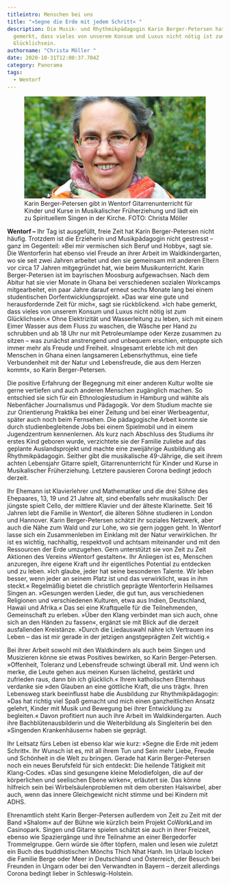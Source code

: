 ```yaml
---
titleintro: Menschen bei uns
title: "»Segne die Erde mit jedem Schritt« "
description: Die Musik- und Rhythmikpädagogin Karin Berger-Petersen hat in Ghana
  gemerkt, dass vieles von unserem Konsum und Luxus nicht nötig ist zum
  Glücklichsein.
authorname: "Christa Möller "
date: 2020-10-31T12:00:37.704Z
category: Panorama
tags:
  - Wentorf
---
```



<figure>
  <img src="/static/media/2020-berger-petersen-Karin.jpg">
  <figcaption>
Karin Berger-Petersen gibt in Wentorf Gitarrenunterricht für Kinder und Kurse in Musikalischer Früherziehung und lädt ein zu Spirituellem Singen in der Kirche. FOTO: Christa Möller  
   
  </figcaption>
</figure>



**Wentorf –** Ihr Tag ist ausgefüllt, freie Zeit hat Karin Berger-Petersen nicht häufig. Trotzdem ist die Erzieherin und Musikpädagogin nicht gestresst – ganz im Gegenteil: »Bei mir vermischen sich Beruf und Hobby«, sagt sie. Die Wentorferin hat ebenso viel Freude an ihrer Arbeit im Waldkindergarten, wo sie seit zwei Jahren arbeitet und den sie gemeinsam mit anderen Eltern vor circa 17 Jahren mitgegründet hat, wie beim Musikunterricht. Karin Berger-Petersen ist im bayrischen Moosburg aufgewachsen. Nach dem Abitur hat sie vier Monate in Ghana bei verschiedenen sozialen Workcamps mitgearbeitet, ein paar Jahre darauf erneut sechs Monate lang bei einem studentischen Dorfentwicklungsprojekt. »Das war eine gute und herausfordernde Zeit für mich«, sagt sie rückblickend. »Ich habe gemerkt, dass vieles von unserem Konsum und Luxus nicht nötig ist zum Glücklichsein.« Ohne Elektrizität und Wasserleitung zu leben, sich mit einem Eimer Wasser aus dem Fluss zu waschen, die Wäsche per Hand zu schrubben und ab 18 Uhr nur mit Petroleumlampe oder Kerze zusammen zu sitzen – was zunächst anstrengend und unbequem erschien, entpuppte sich immer mehr als Freude und Freiheit. »Insgesamt erlebte ich mit den Menschen in Ghana einen langsameren Lebensrhythmus, eine tiefe Verbundenheit mit der Natur und Lebensfreude, die aus dem Herzen kommt«, so Karin Berger-Petersen. 

Die positive Erfahrung der Begegnung mit einer anderen Kultur wollte sie gerne vertiefen und auch anderen Menschen zugänglich machen. So entschied sie sich für ein Ethnologiestudium in Hamburg und wählte als Nebenfächer Journalismus und Pädagogik. Vor dem Studium machte sie zur Orientierung Praktika bei einer Zeitung und bei einer Werbeagentur, später auch noch beim Fernsehen. Die pädagogische Arbeit konnte sie durch studienbegleitende Jobs bei einem Spielmobil und in einem Jugendzentrum kennenlernen. Als kurz nach Abschluss des Studiums ihr erstes Kind geboren wurde, verzichtete sie der Familie zuliebe auf das geplante Auslandsprojekt und machte eine zweijährige Ausbildung als Rhythmikpädagogin. Seither gibt die musikalische 49-Jährige, die seit ihrem achten Lebensjahr Gitarre spielt, Gitarrenunterricht für Kinder und Kurse in Musikalischer Früherziehung. Letztere pausieren Corona bedingt jedoch derzeit. 

Ihr Ehemann ist Klavierlehrer und Mathematiker und die drei Söhne des Ehepaares, 13, 19 und 21 Jahre alt, sind ebenfalls sehr musikalisch: Der jüngste spielt Cello, der mittlere Klavier und der älteste Klarinette. Seit 16 Jahren lebt die Familie in Wentorf, die älteren Söhne studieren in London und Hannover. Karin Berger-Petersen schätzt ihr soziales Netzwerk, aber auch die Nähe zum Wald und zur Lohe, wo sie gern joggen geht. In Wentorf lasse sich ein Zusammenleben im Einklang mit der Natur verwirklichen. Ihr ist es wichtig, nachhaltig, respektvoll und achtsam miteinander und mit den Ressourcen der Erde umzugehen. Gern unterstützt sie von Zeit zu Zeit Aktionen des Vereins »Wentorf gestalten«. Ihr Anliegen ist es, Menschen anzuregen, ihre eigene Kraft und ihr eigentliches Potential zu entdecken und zu leben. »Ich glaube, jeder hat seine besonderen Talente. Wir leben besser, wenn jeder an seinem Platz ist und das verwirklicht, was in ihm steckt.« Regelmäßig bietet die christlich geprägte Wentorferin Heilsames Singen an. »Gesungen werden Lieder, die gut tun, aus verschiedenen Religionen und verschiedenen Kulturen, etwa aus Indien, Deutschland, Hawaii und Afrika.« Das sei eine Kraftquelle für die Teilnehmenden, Gemeinschaft zu erleben. »Über den Klang verbindet man sich auch, ohne sich an den Händen zu fassen«, ergänzt sie mit Blick auf die derzeit ausfallenden Kreistänze. »Durch die Liedauswahl nähre ich Vertrauen ins Leben – das ist mir gerade in der jetzigen angstgeprägten Zeit wichtig.«  

Bei ihrer Arbeit sowohl mit den Waldkindern als auch beim Singen und Musizieren könne sie etwas Positives bewirken, so Karin Berger-Petersen. »Offenheit, Toleranz und Lebensfreude schwingt überall mit. Und wenn ich merke, die Leute gehen aus meinen Kursen lächelnd, gestärkt und zufrieden raus, dann bin ich glücklich.« Ihrem katholischen Elternhaus verdanke sie »den Glauben an eine göttliche Kraft, die uns trägt«. Ihren Lebensweg stark beeinflusst habe die Ausbildung zur Rhythmikpädagogin: »Das hat richtig viel Spaß gemacht und mich einen ganzheitlichen Ansatz gelehrt, Kinder mit Musik und Bewegung bei ihrer Entwicklung zu begleiten.« Davon profitiert nun auch ihre Arbeit im Waldkindergarten. Auch ihre Bachblütenausbilderin und die Weiterbildung als Singleiterin bei den »Singenden Krankenhäusern« haben sie geprägt. 

Ihr Leitsatz fürs Leben ist ebenso klar wie kurz: »Segne die Erde mit jedem Schritt«. Ihr Wunsch ist es, mit all ihrem Tun und Sein mehr Liebe, Freude und Schönheit in die Welt zu bringen. Gerade hat Karin Berger-Petersen noch ein neues Berufsfeld für sich entdeckt: Die heilende Tätigkeit mit Klang-Codes. »Das sind gesungene kleine Melodiefolgen, die auf der körperlichen und seelischen Ebene wirken«, erläutert sie. Das könne hilfreich sein bei Wirbelsäulenproblemen mit dem obersten Halswirbel, aber auch, wenn das innere Gleichgewicht nicht stimme und bei Kindern mit ADHS. 

Ehrenamtlich steht Karin Berger-Petersen außerdem von Zeit zu Zeit mit der Band »Shalom« auf der Bühne wie kürzlich beim Projekt CoWorkLand im Casinopark. Singen und Gitarre spielen schätzt sie auch in ihrer Freizeit, ebenso wie Spaziergänge und ihre Teilnahme an einer Bergedorfer Trommelgruppe. Gern würde sie öfter töpfern, malen und lesen wie zuletzt ein Buch des buddhistischen Mönchs Thich Nhat Hanh. Im Urlaub locken die Familie Berge oder Meer in Deutschland und Österreich, der Besuch bei Freunden in Ungarn oder bei den Verwandten in Bayern – derzeit allerdings Corona bedingt lieber in Schleswig-Holstein.